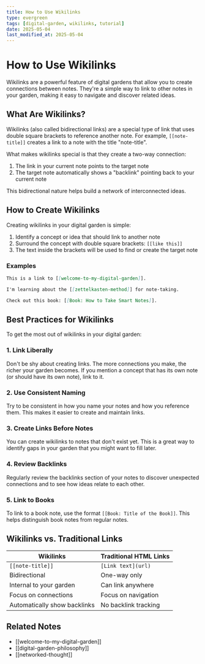 ```yaml
---
title: How to Use Wikilinks
type: evergreen
tags: [digital-garden, wikilinks, tutorial]
date: 2025-05-04
last_modified_at: 2025-05-04
---
```


# How to Use Wikilinks

Wikilinks are a powerful feature of digital gardens that allow you to create connections between notes. They're a simple way to link to other notes in your garden, making it easy to navigate and discover related ideas.

## What Are Wikilinks?

Wikilinks (also called bidirectional links) are a special type of link that uses double square brackets to reference another note. For example, `[[note-title]]` creates a link to a note with the title "note-title".

What makes wikilinks special is that they create a two-way connection:
1. The link in your current note points to the target note
2. The target note automatically shows a "backlink" pointing back to your current note

This bidirectional nature helps build a network of interconnected ideas.

## How to Create Wikilinks

Creating wikilinks in your digital garden is simple:

1. Identify a concept or idea that should link to another note
2. Surround the concept with double square brackets: `[[like this]]`
3. The text inside the brackets will be used to find or create the target note

### Examples

```markdown
This is a link to [[welcome-to-my-digital-garden]].

I'm learning about the [[zettelkasten-method]] for note-taking.

Check out this book: [[Book: How to Take Smart Notes]].
```

## Best Practices for Wikilinks

To get the most out of wikilinks in your digital garden:

### 1. Link Liberally

Don't be shy about creating links. The more connections you make, the richer your garden becomes. If you mention a concept that has its own note (or should have its own note), link to it.

### 2. Use Consistent Naming

Try to be consistent in how you name your notes and how you reference them. This makes it easier to create and maintain links.

### 3. Create Links Before Notes

You can create wikilinks to notes that don't exist yet. This is a great way to identify gaps in your garden that you might want to fill later.

### 4. Review Backlinks

Regularly review the backlinks section of your notes to discover unexpected connections and to see how ideas relate to each other.

### 5. Link to Books

To link to a book note, use the format `[[Book: Title of the Book]]`. This helps distinguish book notes from regular notes.

## Wikilinks vs. Traditional Links

| Wikilinks | Traditional HTML Links |
|-----------|------------------------|
| `[[note-title]]` | `[Link text](url)` |
| Bidirectional | One-way only |
| Internal to your garden | Can link anywhere |
| Focus on connections | Focus on navigation |
| Automatically show backlinks | No backlink tracking |

## Related Notes

- [[welcome-to-my-digital-garden]]
- [[digital-garden-philosophy]]
- [[networked-thought]]
